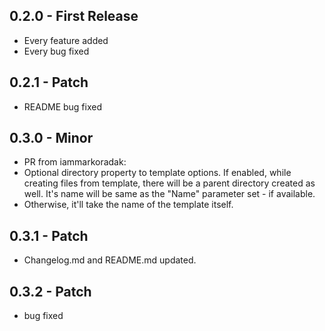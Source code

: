 ## 0.2.0 - First Release
* Every feature added
* Every bug fixed

## 0.2.1 - Patch
* README bug fixed

## 0.3.0 - Minor
* PR from iammarkoradak:
* Optional directory property to template options. If enabled, while creating files from template, there will be a parent directory created as well. It's name will be same as the "Name" parameter set - if available.
* Otherwise, it'll take the name of the template itself.

## 0.3.1 - Patch
* Changelog.md and README.md updated.

## 0.3.2 - Patch
* bug fixed
